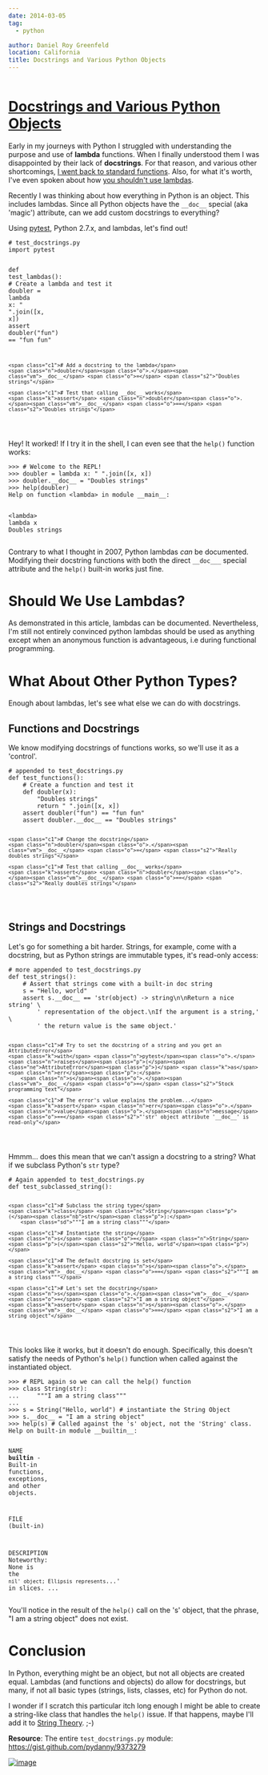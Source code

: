 ```yaml
---
date: 2014-03-05
tag:
  - python

author: Daniel Roy Greenfeld
location: California
title: Docstrings and Various Python Objects
---
```


<div class="twelve wide column">
  <h1 class="ui block header">
    <div class="content">
      <a href="/docstrings-and-various-python-objects "
        >Docstrings and Various Python Objects</a
      >
    </div>
  </h1>
  <p>
    Early in my journeys with Python I struggled with understanding the purpose
    and use of <strong>lambda</strong> functions. When I finally understood them
    I was disappointed by their lack of <strong>docstrings</strong>. For that
    reason, and various other shortcomings,
    <a
      href="https://pydanny.blogspot.com/2007/07/lambdas-no-more "
      target="_blank"
      >I went back to standard functions</a
    >. Also, for what it's worth, I've even spoken about how
    <a
      href="http://www.slideshare.net/pydanny/python-worst-practices/41"
      target="_blank"
      >you shouldn't use lambdas</a
    >.
  </p>
  <p>
    Recently I was thinking about how everything in Python is an object. This
    includes lambdas. Since all Python objects have the
    <code>__doc__</code> special (aka 'magic') attribute, can we add custom
    docstrings to everything?
  </p>
  <p>
    Using
    <a
      href="https://pydanny.com/pytest-no-boilerplate-testing "
      target="_blank"
      >pytest</a
    >, Python 2.7.x, and lambdas, let's find out!
  </p>
  <div class="codehilite ui secondary segment">
    <pre><span></span><code><span class="c1"># test_docstrings.py</span>
<span class="kn">import</span> <span class="nn">pytest</span>

<span class="k">def</span> <span class="nf">test_lambdas</span><span class="p">():</span>
<span class="c1"># Create a lambda and test it</span>
<span class="n">doubler</span> <span class="o">=</span> <span class="k">lambda</span> <span class="n">x</span><span class="p">:</span> <span class="s2">" "</span><span class="o">.</span><span class="n">join</span><span class="p">([</span><span class="n">x</span><span class="p">,</span> <span class="n">x</span><span class="p">])</span>
<span class="k">assert</span> <span class="n">doubler</span><span class="p">(</span><span class="s2">"fun"</span><span class="p">)</span> <span class="o">==</span> <span class="s2">"fun fun"</span>

    <span class="c1"># Add a docstring to the lambda</span>
    <span class="n">doubler</span><span class="o">.</span><span class="vm">__doc__</span> <span class="o">=</span> <span class="s2">"Doubles strings"</span>

    <span class="c1"># Test that calling __doc__ works</span>
    <span class="k">assert</span> <span class="n">doubler</span><span class="o">.</span><span class="vm">__doc__</span> <span class="o">==</span> <span class="s2">"Doubles strings"</span>

</code></pre>
  </div>

  <p>
    Hey! It worked! If I try it in the shell, I can even see that the
    <code>help()</code> function works:
  </p>
  <div class="codehilite ui secondary segment">
    <pre><span></span><code><span class="o">&gt;&gt;&gt;</span> <span class="c1"># Welcome to the REPL!</span>
<span class="o">&gt;&gt;&gt;</span> <span class="n">doubler</span> <span class="o">=</span> <span class="k">lambda</span> <span class="n">x</span><span class="p">:</span> <span class="s2">" "</span><span class="o">.</span><span class="n">join</span><span class="p">([</span><span class="n">x</span><span class="p">,</span> <span class="n">x</span><span class="p">])</span>
<span class="o">&gt;&gt;&gt;</span> <span class="n">doubler</span><span class="o">.</span><span class="vm">__doc__</span> <span class="o">=</span> <span class="s2">"Doubles strings"</span>
<span class="o">&gt;&gt;&gt;</span> <span class="n">help</span><span class="p">(</span><span class="n">doubler</span><span class="p">)</span>
<span class="n">Help</span> <span class="n">on</span> <span class="n">function</span> <span class="o">&lt;</span><span class="k">lambda</span><span class="o">&gt;</span> <span class="ow">in</span> <span class="n">module</span> <span class="n">__main__</span><span class="p">:</span>

<span class="o">&lt;</span><span class="k">lambda</span><span class="o">&gt;</span> <span class="k">lambda</span> <span class="n">x</span>
<span class="n">Doubles</span> <span class="n">strings</span>
</code></pre>
  </div>

  <p>
    Contrary to what I thought in 2007, Python lambdas <em>can</em> be
    documented. Modifying their docstring functions with both the direct
    <code>__doc___</code> special attribute and the <code>help()</code> built-in
    works just fine.
  </p>
  <h1 id="should-we-use-lambdas">Should We Use Lambdas?</h1>
  <p>
    As demonstrated in this article, lambdas can be documented. Nevertheless,
    I'm still not entirely convinced python lambdas should be used as anything
    except when an anonymous function is advantageous, i.e during functional
    programming.
  </p>
  <h1 id="what-about-other-python-types">What About Other Python Types?</h1>
  <p>Enough about lambdas, let's see what else we can do with docstrings.</p>
  <h2 id="functions-and-docstrings">Functions and Docstrings</h2>
  <p>
    We know modifying docstrings of functions works, so we'll use it as a
    'control'.
  </p>
  <div class="codehilite ui secondary segment">
    <pre><span></span><code><span class="c1"># appended to test_docstrings.py</span>
<span class="k">def</span> <span class="nf">test_functions</span><span class="p">():</span>
    <span class="c1"># Create a function and test it</span>
    <span class="k">def</span> <span class="nf">doubler</span><span class="p">(</span><span class="n">x</span><span class="p">):</span>
        <span class="s2">"Doubles strings"</span>
        <span class="k">return</span> <span class="s2">" "</span><span class="o">.</span><span class="n">join</span><span class="p">([</span><span class="n">x</span><span class="p">,</span> <span class="n">x</span><span class="p">])</span>
    <span class="k">assert</span> <span class="n">doubler</span><span class="p">(</span><span class="s2">"fun"</span><span class="p">)</span> <span class="o">==</span> <span class="s2">"fun fun"</span>
    <span class="k">assert</span> <span class="n">doubler</span><span class="o">.</span><span class="vm">__doc__</span> <span class="o">==</span> <span class="s2">"Doubles strings"</span>

    <span class="c1"># Change the docstring</span>
    <span class="n">doubler</span><span class="o">.</span><span class="vm">__doc__</span> <span class="o">=</span> <span class="s2">"Really doubles strings"</span>

    <span class="c1"># Test that calling __doc__ works</span>
    <span class="k">assert</span> <span class="n">doubler</span><span class="o">.</span><span class="vm">__doc__</span> <span class="o">==</span> <span class="s2">"Really doubles strings"</span>

</code></pre>
  </div>

  <h2 id="strings-and-docstrings">Strings and Docstrings</h2>
  <p>
    Let's go for something a bit harder. Strings, for example, come with a
    docstring, but as Python strings are immutable types, it's read-only access:
  </p>
  <div class="codehilite ui secondary segment">
    <pre><span></span><code><span class="c1"># more appended to test_docstrings.py</span>
<span class="k">def</span> <span class="nf">test_strings</span><span class="p">():</span>
    <span class="c1"># Assert that strings come with a built-in doc string</span>
    <span class="n">s</span> <span class="o">=</span> <span class="s2">"Hello, world"</span>
    <span class="k">assert</span> <span class="n">s</span><span class="o">.</span><span class="vm">__doc__</span> <span class="o">==</span> <span class="s1">'str(object) -&gt; string</span><span class="se">\n\n</span><span class="s1">Return a nice string'</span> \
        <span class="s1">' representation of the object.</span><span class="se">\n</span><span class="s1">If the argument is a string,'</span> \
        <span class="s1">' the return value is the same object.'</span>

    <span class="c1"># Try to set the docstring of a string and you get an AttributeError</span>
    <span class="k">with</span> <span class="n">pytest</span><span class="o">.</span><span class="n">raises</span><span class="p">(</span><span class="ne">AttributeError</span><span class="p">)</span> <span class="k">as</span> <span class="n">err</span><span class="p">:</span>
        <span class="n">s</span><span class="o">.</span><span class="vm">__doc__</span> <span class="o">=</span> <span class="s2">"Stock programming text"</span>

    <span class="c1"># The error's value explains the problem...</span>
    <span class="k">assert</span> <span class="n">err</span><span class="o">.</span><span class="n">value</span><span class="o">.</span><span class="n">message</span> <span class="o">==</span> <span class="s2">"'str' object attribute '__doc__' is read-only"</span>

</code></pre>
  </div>

  <p>
    Hmmm... does this mean that we can't assign a docstring to a string? What if
    we subclass Python's <code>str</code> type?
  </p>
  <div class="codehilite ui secondary segment">
    <pre><span></span><code><span class="c1"># Again appended to test_docstrings.py</span>
<span class="k">def</span> <span class="nf">test_subclassed_string</span><span class="p">():</span>

    <span class="c1"># Subclass the string type</span>
    <span class="k">class</span> <span class="nc">String</span><span class="p">(</span><span class="nb">str</span><span class="p">):</span>
        <span class="sd">"""I am a string class"""</span>

    <span class="c1"># Instantiate the string</span>
    <span class="n">s</span> <span class="o">=</span> <span class="n">String</span><span class="p">(</span><span class="s2">"Hello, world"</span><span class="p">)</span>

    <span class="c1"># The default docstring is set</span>
    <span class="k">assert</span> <span class="n">s</span><span class="o">.</span><span class="vm">__doc__</span> <span class="o">==</span> <span class="s2">"""I am a string class"""</span>

    <span class="c1"># Let's set the docstring</span>
    <span class="n">s</span><span class="o">.</span><span class="vm">__doc__</span> <span class="o">=</span> <span class="s2">"I am a string object"</span>
    <span class="k">assert</span> <span class="n">s</span><span class="o">.</span><span class="vm">__doc__</span> <span class="o">==</span> <span class="s2">"I am a string object"</span>

</code></pre>
  </div>

  <p>
    This looks like it works, but it doesn't do enough. Specifically, this
    doesn't satisfy the needs of Python's <code>help()</code> function when
    called against the instantiated object.
  </p>
  <div class="codehilite ui secondary segment">
    <pre><span></span><code><span class="o">&gt;&gt;&gt;</span> <span class="c1"># REPL again so we can call the help() function</span>
<span class="o">&gt;&gt;&gt;</span> <span class="k">class</span> <span class="nc">String</span><span class="p">(</span><span class="nb">str</span><span class="p">):</span>
<span class="o">...</span>     <span class="s2">"""I am a string class"""</span>
<span class="o">...</span>
<span class="o">&gt;&gt;&gt;</span> <span class="n">s</span> <span class="o">=</span> <span class="n">String</span><span class="p">(</span><span class="s2">"Hello, world"</span><span class="p">)</span> <span class="c1"># instantiate the String Object</span>
<span class="o">&gt;&gt;&gt;</span> <span class="n">s</span><span class="o">.</span><span class="vm">__doc__</span> <span class="o">=</span> <span class="s2">"I am a string object"</span>
<span class="o">&gt;&gt;&gt;</span> <span class="n">help</span><span class="p">(</span><span class="n">s</span><span class="p">)</span> <span class="c1"># Called against the 's' object, not the 'String' class.</span>
<span class="n">Help</span> <span class="n">on</span> <span class="n">built</span><span class="o">-</span><span class="ow">in</span> <span class="n">module</span> <span class="n">__builtin__</span><span class="p">:</span>

<span class="n">NAME</span>
<span class="n">**builtin**</span> <span class="o">-</span> <span class="n">Built</span><span class="o">-</span><span class="ow">in</span> <span class="n">functions</span><span class="p">,</span> <span class="n">exceptions</span><span class="p">,</span> <span class="ow">and</span> <span class="n">other</span> <span class="n">objects</span><span class="o">.</span>

<span class="n">FILE</span>
<span class="p">(</span><span class="n">built</span><span class="o">-</span><span class="ow">in</span><span class="p">)</span>

<span class="n">DESCRIPTION</span>
<span class="n">Noteworthy</span><span class="p">:</span> <span class="bp">None</span> <span class="ow">is</span> <span class="n">the</span> <span class="sb">`nil' object; Ellipsis represents`</span><span class="o">...</span><span class="s1">' in slices.</span>
<span class="o">...</span>
</code></pre>
  </div>

  <p>
    You'll notice in the result of the <code>help()</code> call on the 's'
    object, that the phrase, "I am a string object" does not exist.
  </p>
  <h1 id="conclusion">Conclusion</h1>
  <p>
    In Python, everything might be an object, but not all objects are created
    equal. Lambdas (and functions and objects) do allow for docstrings, but
    many, if not all basic types (strings, lists, classes, etc) for Python do
    not.
  </p>
  <p>
    I wonder if I scratch this particular itch long enough I might be able to
    create a string-like class that handles the <code>help()</code> issue. If
    that happens, maybe I'll add it to
    <a
      href="https://pydanny.com/fixing-pythons-string-class "
      target="_blank"
      >String Theory</a
    >. ;-)
  </p>
  <p>
    <strong>Resource</strong>: The entire
    <code>test_docstrings.py</code> module:
    <a href="https://gist.github.com/pydanny/9373279" target="_blank"
      >https://gist.github.com/pydanny/9373279</a
    >
  </p>
  <p>
    <a href="https://s3.amazonaws.com/pydanny/lambda_scoops.png" target="_blank"
      ><img alt="image" src="https://s3.amazonaws.com/pydanny/lambda_scoops.png"
    /></a>
  </p>
  </div>
